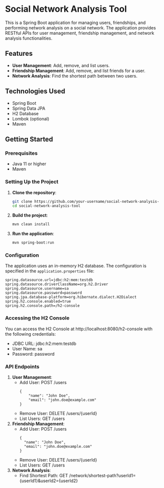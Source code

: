 # Social Network Analysis Tool

This is a Spring Boot application for managing users, friendships, and performing network analysis on a social network. The application provides RESTful APIs for user management, friendship management, and network analysis functionalities.

## Features

- **User Management**: Add, remove, and list users.
- **Friendship Management**: Add, remove, and list friends for a user.
- **Network Analysis**: Find the shortest path between two users.

## Technologies Used

- Spring Boot
- Spring Data JPA
- H2 Database
- Lombok (optional)
- Maven

## Getting Started

### Prerequisites

- Java 11 or higher
- Maven


### Setting Up the Project

1. **Clone the repository**:

    ```sh
    git clone https://github.com/your-username/social-network-analysis-tool.git
    cd social-network-analysis-tool
    ```

2. **Build the project**:

    ```sh
    mvn clean install
    ```

3. **Run the application**:

    ```sh
    mvn spring-boot:run
    ```

### Configuration

The application uses an in-memory H2 database. The configuration is specified in the `application.properties` file:

```properties
spring.datasource.url=jdbc:h2:mem:testdb
spring.datasource.driverClassName=org.h2.Driver
spring.datasource.username=sa
spring.datasource.password=password
spring.jpa.database-platform=org.hibernate.dialect.H2Dialect
spring.h2.console.enabled=true
spring.h2.console.path=/h2-console
```

### Accessing the H2 Console

You can access the H2 Console at http://localhost:8080/h2-console with the following credentials:

- JDBC URL: jdbc:h2:mem:testdb
- User Name: sa
- Password: password

### API Endpoints

1. **User Management**:
   - Add User: POST /users
     ```
     {
         "name": "John Doe",
         "email": "john.doe@example.com"
     }
   - Remove User: DELETE /users/{userId}
   - List Users: GET /users
2. **Friendship Management**:
   - Add User: POST /users
     ```
     {
       "name": "John Doe",
       "email": "john.doe@example.com"
     }
   - Remove User: DELETE /users/{userId}
   - List Users: GET /users
3. **Network Analysis**:
   - Find Shortest Path: GET /network/shortest-path?userId1={userId1}&userId2={userId2}
